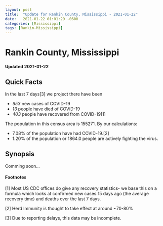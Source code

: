 ```yaml
---
layout: post
title:  "Update for Rankin County, Mississippi - 2021-01-22"
date:   2021-01-22 01:01:29 -0600
categories: [Mississippi]
tags: [Rankin-Mississippi]
---
```


# Rankin County, Mississippi
#### Updated 2021-01-22

## Quick Facts

In the last 7 days[3] we project there have been
- *653* new cases of COVID-19
- *13* people have died of COVID-19
- *403* people have recovered from COVID-19[1]

The population in this census area is 155271. By our calculations:
- 7.08% of the population have had COVID-19.[2]
- 1.20% of the population or 1864.0 people are actively fighting the virus.

## Synopsis

Comming soon...


#### Footnotes

[1] Most US CDC offices do give any recovery statistics- we base this on a formula which looks at confirmed new cases
15 days ago (the average recovery time) and deaths over the last 7 days.

[2] Herd Immunity is thought to take effect at around ~70-80%

[3] Due to reporting delays, this data may be incomplete.
 
    